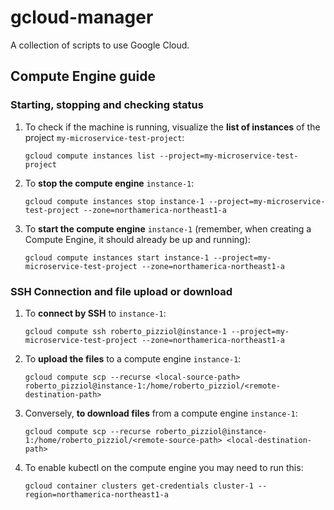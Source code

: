 # gcloud-manager
A collection of scripts to use Google Cloud.

## Compute Engine guide

### Starting, stopping and checking status

1. To check if the machine is running, visualize the **list of instances** of the
   project `my-microservice-test-project`:

    ```
    gcloud compute instances list --project=my-microservice-test-project
    ```

2. To **stop the compute engine** `instance-1`:

    ```
    gcloud compute instances stop instance-1 --project=my-microservice-test-project --zone=northamerica-northeast1-a
    ```

3. To **start the compute engine** `instance-1` (remember, when creating a Compute Engine, it should already be up and
   running):

    ```
    gcloud compute instances start instance-1 --project=my-microservice-test-project --zone=northamerica-northeast1-a
    ```

### SSH Connection and file upload or download

1. To **connect by SSH** to `instance-1`:

    ```
    gcloud compute ssh roberto_pizziol@instance-1 --project=my-microservice-test-project --zone=northamerica-northeast1-a
    ```

2. To **upload the files** to a compute engine `instance-1`:

   ```
   gcloud compute scp --recurse <local-source-path> roberto_pizziol@instance-1:/home/roberto_pizziol/<remote-destination-path>
   ```

3. Conversely, **to download files** from a compute engine `instance-1`:

   ```
   gcloud compute scp --recurse roberto_pizziol@instance-1:/home/roberto_pizziol/<remote-source-path> <local-destination-path>
   ```

4. To enable kubectl on the compute engine you may need to run this:

   ```
   gcloud container clusters get-credentials cluster-1 --region=northamerica-northeast1-a
   ```


